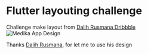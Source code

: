 # Flutter layouting challenge

Challenge make layout from [Dalih Rusmana Dribbble](https://dribbble.com/dalihrusmana)  
![Medika App Design](https://cdn.dribbble.com/users/1886685/screenshots/6579295/dribbble_shot_hd_2x.png "The design")   

Thanks [Dalih Rusmana](https://dribbble.com/dalihrusmana), for let me to use his design 
